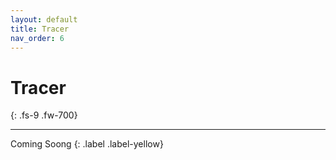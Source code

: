 ```yaml
---
layout: default
title: Tracer
nav_order: 6
---
```


# Tracer
{: .fs-9 .fw-700}

---

Coming Soong
{: .label .label-yellow}